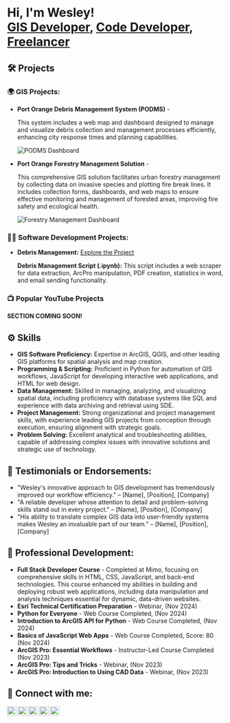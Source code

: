 <h1>Hi, I'm Wesley! <br/><a href="https://github.com/jjones1026">GIS Developer</a>, <a href="https://www.linkedin.com/in/jjones1026/">Code Developer</a>, <a href="https://www.youtube.com/c/[YourYouTubeChannel]">Freelancer</a></h1>

<h2>🛠️ Projects</h2>
<h3>🌍 GIS Projects:</h3>
<ul>
  <li><b>Port Orange Debris Management System (PODMS)</b> - 
     <!--<a href="https://www.arcgis.com/apps/dashboards/b12d7142089741d5aea2629f5ddc1345">Explore the Project</a>-->
    <p>This system includes a web map and dashboard designed to manage and visualize debris collection and management processes efficiently, enhancing city response times and planning capabilities.</p>
    <p><img src="https://github.com/user-attachments/assets/610f5f56-52ac-4a2d-af9d-596f9ee4cb1f" alt="PODMS Dashboard" title="Port Orange Debris Management System Dashboard"/></p>
  </li>
  <li><b>Port Orange Forestry Management Solution</b> - 
    <!-- <a href="https://www.arcgis.com/apps/dashboards/7bd32969e16b494da333ba4db19779f4">Explore the Project</a> -->
    <p>This comprehensive GIS solution facilitates urban forestry management by collecting data on invasive species and plotting fire break lines. It includes collection forms, dashboards, and web maps to ensure effective monitoring and management of forested areas, improving fire safety and ecological health.</p>
    <p><img src="https://github.com/user-attachments/assets/c82e93e3-85b6-4414-a0f3-946180f5cbbc" alt="Forestry Management Dashboard" title="Forestry Management Dashboard"/></p>
  </li>
</ul>

<h3>👨‍💻 Software Development Projects:</h3>
<ul>
  <li><b>Debris Management:</b> 
    <a href="https://github.com/jjones1026/Debris_Management_Script">Explore the Project</a>
    <p>
      <b>Debris Management Script (.ipynb):</b> 
      This script includes a web scraper for data extraction, ArcPro manipulation, PDF creation, statistics in word, and email sending functionality.
    </p>
  </li>
</ul>
<!--
- <b>Data Structures and Algorithms Practice (AlgoExpert)</b>
  - [Praciting DS & Algos in Python](https://github.com/joshmadakor1/Algorithms-Practice)
- <b>Full Stack Web App (React, NodeJS, Azure, and Machine Learning Components)</b>
  - [Image Analysis Middleware](https://github.com/joshmadakor1/4chan-Image-Analysis-Middleware-C964) <b><i>(Potentially NSFW)</b></i>
- <b>PowerShell</b>
  - [Windows EventLog: Failed RDP Logins Source IP to full GeoData Conversion](https://github.com/joshmadakor1/Sentinel-Lab)
  - [JWipe (Disk Wiping Utility)](https://github.com/joshmadakor1/Jwipe.PowerShell)
  - [Active Directory Bulk User Creation](https://github.com/joshmadakor1/AD_PS)
  - [FIM (File Integrity Monitor)](https://github.com/joshmadakor1/PowerShell-Integrity-FIM)
- <b>C# (.NET Desktop Applications)</b>
  - [Ransomware Proof of Concept (Encrypter)](https://github.com/joshmadakor1/EncrypterPOC)
  - [Ransomware Proof of Concept (Decrypter)](https://github.com/joshmadakor1/DecrypterPOC)
  - [Keylogger with Email Capability](https://github.com/joshmadakor1/Key-Logger-With-Email)
- <b>Python</b>
  - [Package Delivery Application (Datastructures and Algorithms Demo)](https://github.com/joshmadakor1/Package-Delivery-Pathfinding-Algorithm)
  - <b>Data Structures and Algorithms Practice</b>
  - [Practicing DS & Algos in Python](https://github.com/[YourGitHubUsername]/Algorithms-Practice)
- <b>Full Stack Web App</b>
  - [Community Mapping Solution](https://github.com/[YourGitHubUsername]/Community-Mapping-Web-App)
- <b>Python Automation Tools</b>
  - [Automated GeoData Processing Scripts](https://github.com/[YourGitHubUsername]/GeoData-Processing-Automation)
  -->

<h3>📺 Popular YouTube Projects</h3>

<b>SECTION COMING SOON!</b>

<!--

- [Getting Started with GIS](https://www.youtube.com/watch?v=[VideoID])
- [GIS for Disaster Management: A Case Study](https://www.youtube.com/watch?v=[VideoID])
- [Introduction to Spatial Analysis Techniques](https://www.youtube.com/watch?v=[VideoID])

- [How to get into Cybersecurity Starting From Zero](https://www.youtube.com/watch?v=a83ASGn_V_s)
- [A Day in the Life of a Cybersecurity Anayst](https://www.youtube.com/watch?v=uHy3oM7NnoU)
- [How to Create a KeyLogger (C#)](https://www.youtube.com/watch?v=N-L9hklSlNk)
- [Ransomware Demonstration (C#)](https://www.youtube.com/watch?v=OfvdQeh79s0)
- [Is WGU Legit?](https://www.youtube.com/watch?v=E2MwRWxDBkA)

-->


<h2>⚙️ Skills</h2>
<ul>
  <li><b>GIS Software Proficiency:</b> Expertise in ArcGIS, QGIS, and other leading GIS platforms for spatial analysis and map creation.</li>
  <li><b>Programming & Scripting:</b> Proficient in Python for automation of GIS workflows, JavaScript for developing interactive web applications, and HTML for web design.</li>
  <li><b>Data Management:</b> Skilled in managing, analyzing, and visualizing spatial data, including proficiency with database systems like SQL and experience with data archiving and retrieval using SDE.</li>
  <li><b>Project Management:</b> Strong organizational and project management skills, with experience leading GIS projects from conception through execution, ensuring alignment with strategic goals.</li>
  <li><b>Problem Solving:</b> Excellent analytical and troubleshooting abilities, capable of addressing complex issues with innovative solutions and strategic use of technology.</li>
</ul>

<h2>🌟 Testimonials or Endorsements:</h2>
<ul>
  <li>"Wesley's innovative approach to GIS development has tremendously improved our workflow efficiency." – [Name], [Position], [Company]</li>
  <li>"A reliable developer whose attention to detail and problem-solving skills stand out in every project." – [Name], [Position], [Company]</li>
  <li>"His ability to translate complex GIS data into user-friendly systems makes Wesley an invaluable part of our team." – [Name], [Position], [Company]</li>
</ul>

<h2>🚀 Professional Development:</h2>
<ul>
  <li><b>Full Stack Developer Course</b> - Completed at Mimo, focusing on comprehensive skills in HTML, CSS, JavaScript, and back-end technologies. This course enhanced my abilities in building and deploying robust web applications, including data manipulation and analysis techniques essential for dynamic, data-driven websites.</li>
  <li><b>Esri Technical Certification Preparation</b> - Webinar, (Nov 2024)</li>
  <li><b>Python for Everyone</b> - Web Course Completed, (Nov 2024)</li>
  <li><b>Introduction to ArcGIS API for Python</b> - Web Course Completed, (Nov 2024)</li>
  <li><b>Basics of JavaScript Web Apps</b> - Web Course Completed, Score: 80 (Nov 2024)</li>
  <li><b>ArcGIS Pro: Essential Workflows</b> - Instructor-Led Course Completed (Nov 2023)</li>
  <li><b>ArcGIS Pro: Tips and Tricks</b> - Webinar, (Nov 2023)</li>
  <li><b>ArcGIS Pro: Introduction to Using CAD Data</b> -  Webinar, (Nov 2023)</li>
</ul>


<h2> 🤳 Connect with me:</h2>

[<img align="left" alt="[YourYouTubeChannel] | YouTube" width="22px" src="https://cdn.jsdelivr.net/npm/simple-icons@v3/icons/youtube.svg" />][youtube]
[<img align="left" alt="[YourGitHubUsername] | GitHub" width="22px" src="https://cdn.jsdelivr.net/npm/simple-icons@v3/icons/github.svg" />][github]
[<img align="left" alt="[YourLinkedInProfile] | LinkedIn" width="22px" src="https://cdn.jsdelivr.net/npm/simple-icons@v3/icons/linkedin.svg" />][linkedin]
[<img align="left" alt="[instagram] | Instagram" width="22px" src="https://cdn.jsdelivr.net/npm/simple-icons@v3/icons/instagram.svg" />][instagram]
[<img align="left" alt="[twitch] | Twitch" width="22px" src="https://cdn.jsdelivr.net/npm/simple-icons@v3/icons/twitch.svg" />][twitch]


[youtube]: https://www.youtube.com/c/[YourYouTubeChannel]
[github]: https://github.com/jjones1026
[linkedin]: https://linkedin.com/in/jjones1026
[instagram]: https://www.instagram.com/wesleyjones9125/
[twitch]: https://www.twitch.com/[YourTwitchChannel]

<!--
**[YourGitHubUsername]/[YourGitHubUsername]** is a ✨ _special_ ✨ repository because its `README.md` (this file) appears on your GitHub profile.

Here are some ideas to get you started:

- 🔭 I’m currently working on ...
- 🌱 I’m currently learning ...
- 👯 I’m looking to collaborate on ...
- 🤔 I’m looking for help with ...
- 💬 Ask me about ...
- 📫 How to reach me: ...
- 😄 Pronouns: ...
- ⚡ Fun fact: ...
-->

<!--<h2>🚀 Professional Development:</h2>
<ul>
  <li><b>Certified GIS Professional (GISP)</b> - Earned certification through comprehensive experience and contributions to the GIS field.</li>
  <li><b>Advanced Python for Data Science</b> - Completed course at [Institution Name], focusing on sophisticated data manipulation and analysis techniques.</li>
  <li><b>JavaScript Frameworks Workshop</b> - Participated in a series of workshops on React and Node.js to enhance web application development skills.</li>
  <li><b>Annual ESRI User Conference</b> - Attend yearly to stay current with the latest advancements in GIS technology and network with other professionals.</li>
  <li><b>Webinar on Urban Planning & GIS</b> - Engaged in monthly webinars that explore the intersection of urban planning and GIS technology.</li>
</ul>
-->

